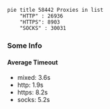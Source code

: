 
```mermaid
pie title 58442 Proxies in list
    "HTTP" : 26936
    "HTTPS": 8903
    "SOCKS" : 30031
```

### Some Info
#### Average Timeout

- mixed: 3.6s
- http: 1.9s
- https: 8.2s
- socks: 5.2s